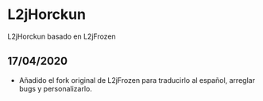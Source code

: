 # L2jHorckun
L2jHorckun basado en L2jFrozen

17/04/2020
----------
- Añadido el fork original de L2jFrozen para traducirlo al español, arreglar bugs y personalizarlo.
